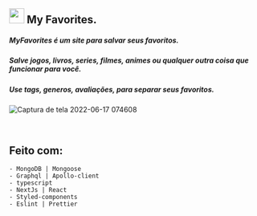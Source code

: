 ## <img src="https://user-images.githubusercontent.com/88716893/173566896-597eb8d8-acc8-4562-a949-f7af376c790b.png" width="30px"> My Favorites.
##### MyFavorites é um site para salvar seus favoritos.
##### Salve jogos, livros, series, filmes, animes ou qualquer outra coisa que funcionar para você.
##### Use tags, generos, avaliações, para separar seus favoritos.

![Captura de tela 2022-06-17 074608](https://user-images.githubusercontent.com/88716893/174284055-4ab1c6f0-61fb-4936-b451-102731ea7ae1.png)






&nbsp;

## Feito com:

    - MongoDB | Mongoose
    - Graphql | Apollo-client
    - typescript
    - NextJs | React
    - Styled-components
    - Eslint | Prettier

